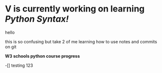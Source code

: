 # V is currently working on learning _Python Syntax!_
hello

this is so confusing but take 2 of me learning how to use notes and commits on git

**W3 schools python course progress** 

-[] testing 123
